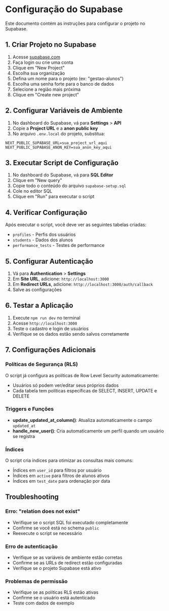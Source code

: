 # Configuração do Supabase

Este documento contém as instruções para configurar o projeto no Supabase.

## 1. Criar Projeto no Supabase

1. Acesse [supabase.com](https://supabase.com)
2. Faça login ou crie uma conta
3. Clique em "New Project"
4. Escolha sua organização
5. Defina um nome para o projeto (ex: "gestao-alunos")
6. Escolha uma senha forte para o banco de dados
7. Selecione a região mais próxima
8. Clique em "Create new project"

## 2. Configurar Variáveis de Ambiente

1. No dashboard do Supabase, vá para **Settings** > **API**
2. Copie a **Project URL** e a **anon public key**
3. No arquivo `.env.local` do projeto, substitua:

```env
NEXT_PUBLIC_SUPABASE_URL=sua_project_url_aqui
NEXT_PUBLIC_SUPABASE_ANON_KEY=sua_anon_key_aqui
```

## 3. Executar Script de Configuração

1. No dashboard do Supabase, vá para **SQL Editor**
2. Clique em "New query"
3. Copie todo o conteúdo do arquivo `supabase-setup.sql`
4. Cole no editor SQL
5. Clique em "Run" para executar o script

## 4. Verificar Configuração

Após executar o script, você deve ver as seguintes tabelas criadas:

- `profiles` - Perfis dos usuários
- `students` - Dados dos alunos
- `performance_tests` - Testes de performance

## 5. Configurar Autenticação

1. Vá para **Authentication** > **Settings**
2. Em **Site URL**, adicione: `http://localhost:3000`
3. Em **Redirect URLs**, adicione: `http://localhost:3000/auth/callback`
4. Salve as configurações

## 6. Testar a Aplicação

1. Execute `npm run dev` no terminal
2. Acesse `http://localhost:3000`
3. Teste o cadastro e login de usuários
4. Verifique se os dados estão sendo salvos corretamente

## 7. Configurações Adicionais

### Políticas de Segurança (RLS)

O script já configura as políticas de Row Level Security automaticamente:

- Usuários só podem ver/editar seus próprios dados
- Cada tabela tem políticas específicas de SELECT, INSERT, UPDATE e DELETE

### Triggers e Funções

- **update_updated_at_column()**: Atualiza automaticamente o campo `updated_at`
- **handle_new_user()**: Cria automaticamente um perfil quando um usuário se registra

### Índices

O script cria índices para otimizar as consultas mais comuns:

- Índices em `user_id` para filtros por usuário
- Índices em `active` para filtros de alunos ativos
- Índices em `test_date` para ordenação por data

## Troubleshooting

### Erro: "relation does not exist"

- Verifique se o script SQL foi executado completamente
- Confirme se você está no schema `public`
- Reexecute o script se necessário

### Erro de autenticação

- Verifique se as variáveis de ambiente estão corretas
- Confirme se as URLs de redirect estão configuradas
- Verifique se o projeto Supabase está ativo

### Problemas de permissão

- Verifique se as políticas RLS estão ativas
- Confirme se o usuário está autenticado
- Teste com dados de exemplo